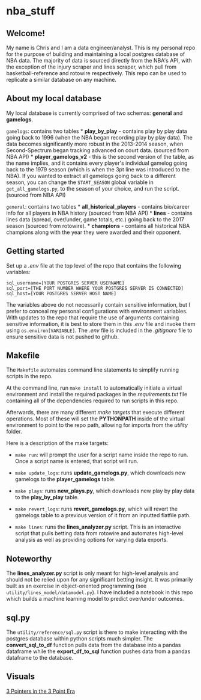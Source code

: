 # nba_stuff

## Welcome!

My name is Chris and I am a data engineer/analyst. This is my personal repo for the purpose of building and maintaining a local postgres database of NBA data. The majority of data is sourced directly from the NBA's API, with the exception of the injury scraper and lines scraper, which pull from basketball-reference and rotowire respectively. This repo can be used to replicate a similar database on any machine.

## About my local database

My local database is currently comprised of two schemas: **general** and **gamelogs**.

`gamelogs`: contains two tables
    * **play_by_play** - contains play by play data going back to 1996 (when the NBA began recording play by play data). The data becomes significantly more robust in the 2013-2014 season, when Second-Spectrum began tracking advanced on court data. (sourced from NBA API)
    * **player_gamelogs_v2** - this is the second version of the table, as the name implies, and it contains every player's individual gamelog going back to the 1979 season (which is when the 3pt line was introduced to the NBA). If you wanted to extract all gamelogs going back to a different season, you can change the `START_SEASON` global variable in `get_all_gamelogs.py`, to the season of your choice, and run the script. (sourced from NBA API)

`general`: contains two tables
    * **all_historical_players** - contains bio/career info for all players in NBA history (sourced from NBA API)
    * **lines** - contains lines data (spread, over/under, game totals, etc.) going back to the 2017 season (sourced from rotowire).
    * **champions** - contains all historical NBA champions along with the year they were awarded and their opponent.

## Getting started

Set up a _.env_ file at the top level of the repo that contains the following variables:

```
sql_username=[YOUR POSTGRES SERVER USERNAME]
sql_port=[THE PORT NUMBER WHERE YOUR POSTGRES SERVER IS CONNECTED]
sql_host=[YOUR POSTGRES SERVER HOST NAME]
```

The variables above do not necessarily contain sensitive information, but I prefer to conceal my personal configurations with environment variables. With updates to the repo that require the use of arguments containing sensitive information, it is best to store them in this _.env_ file and invoke them using `os.environ[VARIABLE]`. The _.env_ file is included in the _.gitignore_ file to ensure sensitive data is not pushed to github.

## Makefile

The `Makefile` automates command line statements to simplify running scripts in the repo.

At the command line, run `make install` to automatically initiate a virtual environment and install the required packages in the _requirements.txt_ file containing all of the dependencies required to run scripts in this repo. 

Afterwards, there are many different _make targets_ that execute different operations. Most of these will set the **PYTHONPATH** inside of the virtual environment to point to the repo path, allowing for imports from the _utility_ folder.

Here is a description of the make targets:

* `make run`: will prompt the user for a script name inside the repo to run. Once a script name is entered, that script will run.

* `make update_logs`: runs **update_gamelogs.py**, which downloads new gamelogs to the **player_gamelogs** table.

* `make plays`: runs **new_plays.py**, which downloads new play by play data to the **play_by_play** table.

* `make revert_logs`: runs **revert_gamelogs.py**, which will revert the gamelogs table to a previous version of it from an inputted flatfile path.

* `make lines`: runs the **lines_analyzer.py** script. This is an interactive script that pulls betting data from rotowire and automates high-level analysis as well as providing options for varying data exports.


## Noteworthy

The **lines_analyzer.py** script is only meant for high-level analysis and should not be relied upon for any significant betting insight. It was primarily built as an exercise in object-oriented programming (see `utility/lines_model/datamodel.py`). I have included a notebook in this repo which builds a machine learning model to predict over/under outcomes.

## sql.py

The `utility/reference/sql.py` script is there to make interacting with the postgres database within python scripts much simpler. The **convert_sql_to_df** function pulls data from the database into a pandas dataframe while the **export_df_to_sql** function pushes data from a pandas dataframe to the database. 

## Visuals

[3 Pointers in the 3 Point Era](https://datawrapper.dwcdn.net/k4ecb/2/)
